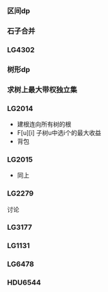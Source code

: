 ### 区间dp

### 石子合并

### LG4302

### 树形dp

### 求树上最大带权独立集

### LG2014
* 建根连向所有树的根
* F[u][i] 子树u中选i个的最大收益
* 背包
  
### LG2015
* 同上
  
### LG2279
讨论

### LG3177

### LG1131

### LG6478 

### HDU6544
